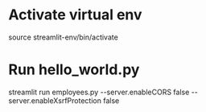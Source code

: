 # Activate virtual env
source streamlit-env/bin/activate

# Run hello_world.py
streamlit run employees.py --server.enableCORS false --server.enableXsrfProtection false